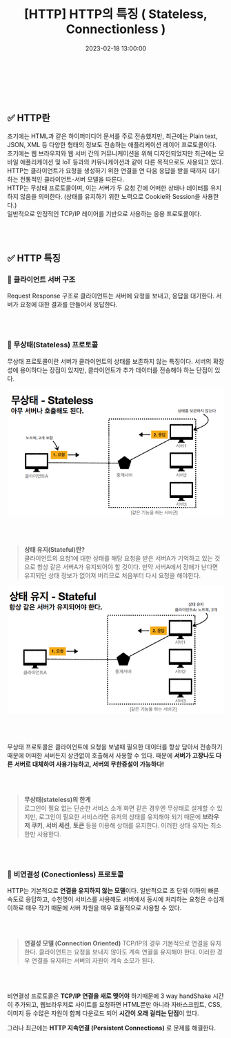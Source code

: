 ﻿---
permalink: /2023-02-18-HTTP의 특징/
title: "[HTTP] HTTP의 특징 ( Stateless, Connectionless ) "
date: 2023-02-18 13:00:00
toc: true
toc_sticky: true
toc_label: "HTTP"
categories:
- HTTP
tags:
- HTTP
---
<br><br><br>

## ✅ HTTP란
초기에는 HTML과 같은 하이퍼미디어 문서를 주로 전송했지만, 최근에는 Plain text, JSON, XML 등 다양한 형태의 정보도 전송하는 애플리케이션 레이어 프로토콜이다.  
초기에는 웹 브라우저와 웹 서버 간의 커뮤니케이션을 위해 디자인되었지만 최근에는 모바일 애플리케이션 및 IoT 등과의 커뮤니케이션과 같이 다른 목적으로도 사용되고 있다.  
HTTP는 클라이언트가 요청을 생성하기 위한 연결을 연 다음 응답을 받을 때까지 대기하는 전통적인 클라이언트-서버 모델을 따른다.  
HTTP는 무상태 프로토콜이며, 이는 서버가 두 요청 간에 어떠한 상태나 데이터를 유지하지 않음을 의미한다. (상태를 유지하기 위한 노력으로 Cookie와 Session을 사용한다.)  
일반적으로 안정적인 TCP/IP 레이어를 기반으로 사용하는 응용 프로토콜이다.

<br><br>

## ✅ HTTP 특징

### 📌 **클라이언트 서버 구조**
Request Response 구조로 클라이언트는 서버에 요청을 보내고, 응답을 대기한다.
서버가 요청에 대한 결과를 만들어서 응답한다.

<br><br>

### 📌 **무상태(Stateless) 프로토콜**
무상태 프로토콜이란 서버가 클라이언트의 상태를 보존하지 않는 특징이다.
서버의 확장성에 용이하다는 장점이 있지만, 클라이언트가 추가 데이터를 전송해야 하는 단점이 있다.
<p align="left">
<img src="https://github.com/idkim97/idkim97.github.io/blob/master/img/stateless1.png?raw=true">
</p>

<br><br>

> **상태 유지(Stateful)란?**   
> 클라이언트의 요청1에 대한 상태를 해당 요청을 받은 서버A가 기억하고 있는 것으로 항상 같은 서버A가 유지되어야 할 것이다. 만약 서버A에서 장애가 난다면 유지되던 상태 정보가 없어져 버리므로 처음부터 다시 요청을 해야한다.
<p align="left">
<img src="https://github.com/idkim97/idkim97.github.io/blob/master/img/stateful1.png?raw=true">
</p>

<br><br>

무상태 프로토콜은 클라이언트에 요청을 보낼때 필요한 데이터를 항상 담아서 전송하기 때문에 어떠한 서버든지 상관없이 호출해서 사용할 수 있다. 때문에 **서버가 고장나도 다른 서버로 대체하여 사용가능하고, 서버의 무한증설이 가능하다!**

<br><br>

> **무상태(stateless)의 한계**   
> 로그인이 필요 없는 단순한 서비스 소개 화면 같은 경우엔 무상태로 설계할 수 있지만, 로그인이 필요한 서비스라면 유저의 상태를 유지해야 되기 때문에 **브라우저 쿠키**, **서버 세션**, **토큰** 등을 이용해 상태를 유지한다. 이러한 상태 유지는 최소한만 사용한다.

<br><br>

### 📌 **비연결성 (Conectionless) 프로토콜**
HTTP는 기본적으로 **연결을 유지하지 않는 모델**이다. 일반적으로 초 단위 이하의 빠른속도로 응답하고, 수천명이 서비스를 사용해도 서버에서 동시에 처리하는 요청은 수십개 이하로 매우 작기 때문에 서버 자원을 매우 효율적으로 사용할 수 있다. 

<br><br>

> **연결성 모델 (Connection Oriented)** 
> TCP/IP의 경우 기본적으로 연결을 유지한다. 클라이언트는 요청을 보내지 않아도 계속 연결을 유지해야 한다. 이러한 경우 연결을 유지하는 서버의 자원이 계속 소모가 된다.

<br><br>

비연결성 프로토콜은 **TCP/IP 연결을 새로 맺어야** 하기때문에 3 way handShake 시간이 추가되고, 웹브라우저로 사이트를 요청하면 HTML뿐만 아니라 자바스크립트, CSS, 이미지 등 수많은 자원이 함께 다운로드 되어 **시간이 오래 걸리는 단점**이 있다.

그러나 최근에는  **HTTP 지속연결 (Persistent Connections)** 로 문제를 해결한다.

